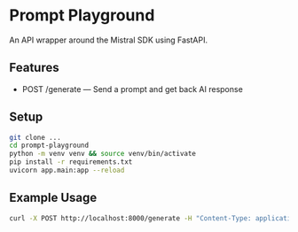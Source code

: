 # Prompt Playground

An API wrapper around the Mistral SDK using FastAPI.

## Features
- POST /generate — Send a prompt and get back AI response

## Setup

```bash
git clone ...
cd prompt-playground
python -m venv venv && source venv/bin/activate
pip install -r requirements.txt
uvicorn app.main:app --reload
```
## Example Usage
```bash
curl -X POST http://localhost:8000/generate -H "Content-Type: application/json" -d '{"prompt": "What is AI?"}'
```




